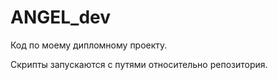 # ANGEL_dev
Код по моему дипломному проекту.

Скрипты запускаются с путями относительно репозитория.
